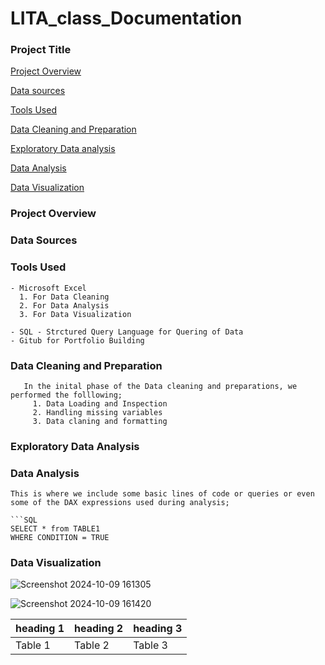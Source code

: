 # LITA_class_Documentation
### Project Title

[Project Overview](#project-overview)

[Data sources](#data-sources)

[Tools Used](#tools-used)

[Data Cleaning and Preparation](#data-cleaning-and-preparation)

[Exploratory Data analysis](#exploratory-data-analysis)

[Data Analysis](#data-analysis)

[Data Visualization](#data-visualization)

### Project Overview

### Data Sources

### Tools Used
```
- Microsoft Excel
  1. For Data Cleaning
  2. For Data Analysis
  3. For Data Visualization
  
- SQL - Strctured Query Language for Quering of Data 
- Gitub for Portfolio Building
```

### Data Cleaning and Preparation
```
   In the inital phase of the Data cleaning and preparations, we performed the folllowing;
     1. Data Loading and Inspection
     2. Handling missing variables
     3. Data claning and formatting
```
   
### Exploratory Data Analysis

### Data Analysis
```
This is where we include some basic lines of code or queries or even some of the DAX expressions used during analysis;

```SQL
SELECT * from TABLE1
WHERE CONDITION = TRUE
```

### Data Visualization
![Screenshot 2024-10-09 161305](https://github.com/user-attachments/assets/f2002cf4-8dbc-4b8c-a38c-9845e8986ce3)

![Screenshot 2024-10-09 161420](https://github.com/user-attachments/assets/e874ab75-5d74-4bbb-9053-f153e07a02f6)

|heading 1|heading 2|heading 3|
|---------|--------|----------|
|Table 1|Table 2|Table 3|

